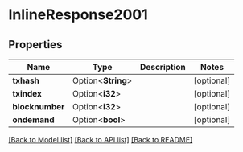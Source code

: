 # InlineResponse2001

## Properties

Name | Type | Description | Notes
------------ | ------------- | ------------- | -------------
**txhash** | Option<**String**> |  | [optional]
**txindex** | Option<**i32**> |  | [optional]
**blocknumber** | Option<**i32**> |  | [optional]
**ondemand** | Option<**bool**> |  | [optional]

[[Back to Model list]](../solanabeach_api.wiki/Home.md#documentation-for-models) [[Back to API list]](../solanabeach_api.wiki/Home.md#documentation-for-api-endpoints) [[Back to README]](../solanabeach_api.wiki/Home.md)


